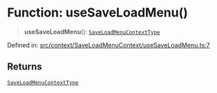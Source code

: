 # Function: useSaveLoadMenu()

> **useSaveLoadMenu**(): [`SaveLoadMenuContextType`](../interfaces/SaveLoadMenuContextType.md)

Defined in: [src/context/SaveLoadMenuContext/useSaveLoadMenu.ts:7](https://github.com/laruss/react-text-game/blob/9170bd136d7f37dbbee8bf6f71732f065efa0401/packages/ui/src/context/SaveLoadMenuContext/useSaveLoadMenu.ts#L7)

## Returns

[`SaveLoadMenuContextType`](../interfaces/SaveLoadMenuContextType.md)
